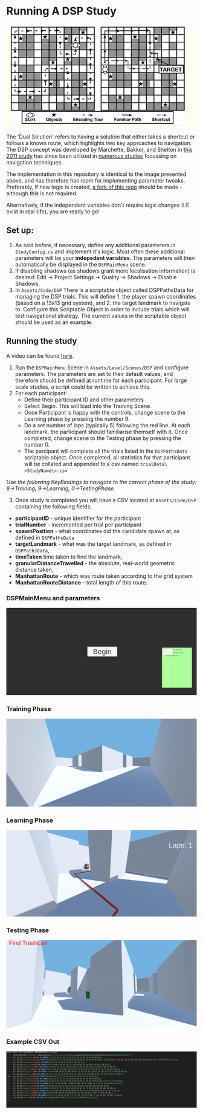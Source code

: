 # Running A DSP Study
![DSP diagram](readme-res/image-6.png)


The 'Dual Solution' refers to having a solution that either takes a shortcut or follows a known route, which highlights two key approaches to navigation. The DSP concept was developed by Marchette, Bakker, and Shelton in [this 2011 study](https://www.ncbi.nlm.nih.gov/pmc/articles/PMC4826051/) has since been utilized in [numerous studies](https://scholar.google.ca/scholar?hl=en&as_sdt=0%2C5&q=%22dual+solution+paradigm%22&btnG=) focussing on navigation techniques.

The implementation in this repository is identical to the image presented above, and has therefore has room for implementing parameter tweaks. Preferably, if new logic is created, [a fork of this repo](https://docs.github.com/en/pull-requests/collaborating-with-pull-requests/working-with-forks/about-forks#about-forks) should be made - although this is not required.

Alternatively, if the independent variables don't require logic changes (I.E exist in real-life), you are ready to go!

## Set up:
1. As said before, if necessary, define any additional parameters in `StudyConfig.cs` and implement it's logic. Most often these additional parameters will be your **indepedent variables**. The parameters will then automatically be displayed in the `DSPMainMenu` scene. 
2. If disabling shadows (as shadows grant more localisation information) is desired: Edit -> Project Settings -> Quality -> Shadows -> Disable Shadows.
3. In `Assets/Code/DSP` There is a scriptable object called DSPPathsData for managing the DSP trials. This will define 1. the player spawn coordinates (based on a 13x13 grid system), and 2. the target landmark to navigate to. Configure this Scriptable Object in order to include trials which will test navigational strategy. The current values in the scriptable object should be used as an example.

## Running the study
A video can be found [here](https://www.youtube.com/watch?v=utMFn1oeuIE).

1. Run the `DSPMainMenu` Scene in `Assets/Level/Scenes/DSP` and configure parameters. The parameters are set to their default values, and therefore should be defined at runtime for each participant. For large scale studies, a script could be written to achieve this.
2. For each participant:
    - Define their participant ID and other parameters
    - Select Begin. This will load into the Training Scene.
    - Once Participant is happy with the controls, change scene to the Learning phase by pressing the number 9.
    - Do a set number of laps (typically 5) following the red line. At each landmark, the participant should familiarise themself with it. Once completed, change scene to the Testing phase by pressing the number 0.
    - The parcipant will complete all the trials listed in the `DSPPathsData` scriptable object. Once completed, all statistics for that participant will be collated and appended to a csv named `trialData\<StudyName\>.csv`

*Use the following KeyBindings to navigate to the correct phase of the study: 8->Training, 9->Learning, 0->TestingPhase.*

3. Once study is completed you will have a CSV located at `Assets/Code/DSP` containing the following fields:
- **participantID** - unique identifier for the participant
- **trialNumber** - incremented per trial per participant
- **spawnPosition** - what coordinates did the candidate spawn at, as defined in `DSPPathsData`
- **targetLandmark** - what was the target landmark, as defined in `DSPPathsData`,
- **timeTaken** time taken to find the landmark,
- **granularDistanceTravelled** - the absolute, real-world geometric distance taken,
- **ManhattanRoute** - which was route taken according to the grid system
- **ManhattanRouteDistance** - total length of this route.

### DSPMainMenu and parameters
![DSP Main Menu](readme-res/image.png)

### Training Phase 
![Training Phase](readme-res/image-1.png)

### Learning Phase
![Learning Phase](readme-res/image-2.png)

### Testing Phase
![Testing Phase](readme-res/image-3.png)

### Example CSV Out
![Example CSV Out](readme-res/image-5.png)

